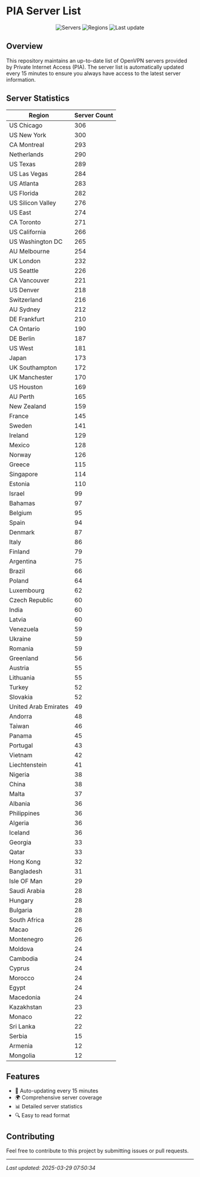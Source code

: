 # PIA Server List

<div align="center">

![Servers](https://img.shields.io/badge/servers-10,716-blue)
![Regions](https://img.shields.io/badge/regions-97-blue)
![Last update](https://img.shields.io/badge/Last_Updated-March_29_2025_02:50_EST-blue)

</div>

## Overview
This repository maintains an up-to-date list of OpenVPN servers provided by Private Internet Access (PIA). The server list is automatically updated every 15 minutes to ensure you always have access to the latest server information.

## Server Statistics
| Region | Server Count |
|--------|--------------|
| US Chicago                     | 306          |
| US New York                    | 300          |
| CA Montreal                    | 293          |
| Netherlands                    | 290          |
| US Texas                       | 289          |
| US Las Vegas                   | 284          |
| US Atlanta                     | 283          |
| US Florida                     | 282          |
| US Silicon Valley              | 276          |
| US East                        | 274          |
| CA Toronto                     | 271          |
| US California                  | 266          |
| US Washington DC               | 265          |
| AU Melbourne                   | 254          |
| UK London                      | 232          |
| US Seattle                     | 226          |
| CA Vancouver                   | 221          |
| US Denver                      | 218          |
| Switzerland                    | 216          |
| AU Sydney                      | 212          |
| DE Frankfurt                   | 210          |
| CA Ontario                     | 190          |
| DE Berlin                      | 187          |
| US West                        | 181          |
| Japan                          | 173          |
| UK Southampton                 | 172          |
| UK Manchester                  | 170          |
| US Houston                     | 169          |
| AU Perth                       | 165          |
| New Zealand                    | 159          |
| France                         | 145          |
| Sweden                         | 141          |
| Ireland                        | 129          |
| Mexico                         | 128          |
| Norway                         | 126          |
| Greece                         | 115          |
| Singapore                      | 114          |
| Estonia                        | 110          |
| Israel                         | 99           |
| Bahamas                        | 97           |
| Belgium                        | 95           |
| Spain                          | 94           |
| Denmark                        | 87           |
| Italy                          | 86           |
| Finland                        | 79           |
| Argentina                      | 75           |
| Brazil                         | 66           |
| Poland                         | 64           |
| Luxembourg                     | 62           |
| Czech Republic                 | 60           |
| India                          | 60           |
| Latvia                         | 60           |
| Venezuela                      | 59           |
| Ukraine                        | 59           |
| Romania                        | 59           |
| Greenland                      | 56           |
| Austria                        | 55           |
| Lithuania                      | 55           |
| Turkey                         | 52           |
| Slovakia                       | 52           |
| United Arab Emirates           | 49           |
| Andorra                        | 48           |
| Taiwan                         | 46           |
| Panama                         | 45           |
| Portugal                       | 43           |
| Vietnam                        | 42           |
| Liechtenstein                  | 41           |
| Nigeria                        | 38           |
| China                          | 38           |
| Malta                          | 37           |
| Albania                        | 36           |
| Philippines                    | 36           |
| Algeria                        | 36           |
| Iceland                        | 36           |
| Georgia                        | 33           |
| Qatar                          | 33           |
| Hong Kong                      | 32           |
| Bangladesh                     | 31           |
| Isle OF Man                    | 29           |
| Saudi Arabia                   | 28           |
| Hungary                        | 28           |
| Bulgaria                       | 28           |
| South Africa                   | 28           |
| Macao                          | 26           |
| Montenegro                     | 26           |
| Moldova                        | 24           |
| Cambodia                       | 24           |
| Cyprus                         | 24           |
| Morocco                        | 24           |
| Egypt                          | 24           |
| Macedonia                      | 24           |
| Kazakhstan                     | 23           |
| Monaco                         | 22           |
| Sri Lanka                      | 22           |
| Serbia                         | 15           |
| Armenia                        | 12           |
| Mongolia                       | 12           |

## Features
- 🔄 Auto-updating every 15 minutes
- 🌍 Comprehensive server coverage
- 📊 Detailed server statistics
- 🔍 Easy to read format

## Contributing
Feel free to contribute to this project by submitting issues or pull requests.

---
*Last updated: 2025-03-29 07:50:34*